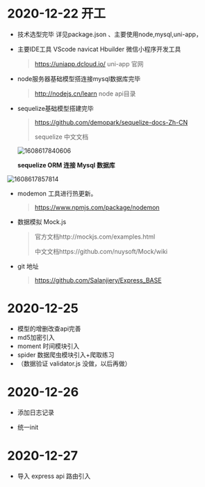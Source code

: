 # 2020-12-22 开工

- 技术选型完毕 详见package.json  、主要使用node,mysql,uni-app，

- 主要IDE工具  VScode  navicat Hbuilder 微信小程序开发工具

  > https://uniapp.dcloud.io/  uni-app 官网

- node服务器基础模型搭连接mysql数据库完毕

  > http://nodejs.cn/learn node api目录

- sequelize基础模型搭建完毕

  > https://github.com/demopark/sequelize-docs-Zh-CN  
  >
  > sequelize 中文文档

  

  ![1608617840606](C:\Users\dell\AppData\Local\Temp\1608617840606.png)

  **sequelize ORM 连接 Mysql 数据库**

![1608617857814](C:\Users\dell\AppData\Local\Temp\1608617857814.png)

- modemon 工具进行热更新。

  > https://www.npmjs.com/package/nodemon

- 数据模拟 Mock.js

  > 官方文档http://mockjs.com/examples.html
  >
  > 中文文档https://github.com/nuysoft/Mock/wiki

- git 地址

  > https://github.com/Salanjiery/Express_BASE

# 2020-12-25 

- 模型的增删改查api完善
- md5加密引入
- moment 时间模块引入
- spider 数据爬虫模块引入+爬取练习
- （数据验证 validator.js 没做，以后再做）

  

# 2020-12-26

- 添加日志记录

- 统一init
# 2020-12-27

- 导入 express api 路由引入

  
